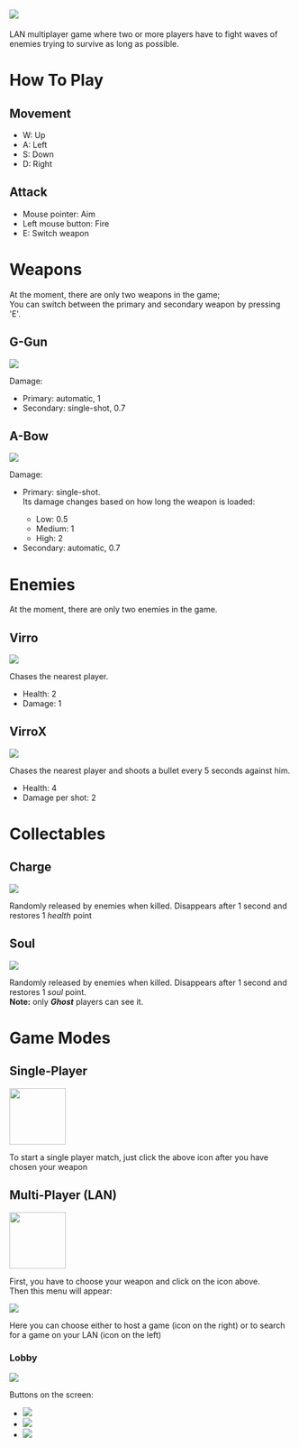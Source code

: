 # <img src='https://user-images.githubusercontent.com/115114976/200116233-d2cc374c-28f7-40b9-a3c6-3a7461b3b4f7.png'/>
<p>LAN multiplayer game where two or more players have to fight waves of enemies trying to survive as long as possible.</p>

# How To Play

<h2>Movement</h2>
<ul>
  <li>W: Up</li>
  <li>A: Left</li>
  <li>S: Down</li>
  <li>D: Right</li>
</ul>

<h2>Attack</h2>
<ul>
  <li>Mouse pointer: Aim</li>
  <li>Left mouse button: Fire</li>
  <li>E: Switch weapon</li>
</ul>

# Weapons
<p>At the moment, there are only two weapons in the game;<br>
You can switch between the primary and secondary weapon by pressing 'E'.</p>

<h2>G-Gun</h2>
<img src='https://user-images.githubusercontent.com/115114976/200115554-93feef6a-b8e2-4a4e-8ebc-ec5a5cb3a664.png'/>
<p>Damage:</p>
<ul>
  <li>Primary: automatic, 1</li>
  <li>Secondary: single-shot, 0.7</li>
</ul>

<h2>A-Bow</h2>
<img src='https://user-images.githubusercontent.com/115114976/200115586-721eb83f-52a5-485a-b78e-c9d864f70e00.png'/>
<p>Damage:</p>
<ul>
  <li>Primary: single-shot.<br>Its damage changes based on how long the weapon is loaded:</li>
  <ul>
      <li>Low: 0.5</li>
      <li>Medium: 1</li>
      <li>High: 2</li>
  </ul>
  <li>Secondary: automatic, 0.7</li>
</ul>

# Enemies
<p>At the moment, there are only two enemies in the game.</p>

<h2>Virro</h2>
<img src='https://user-images.githubusercontent.com/115114976/200116321-d74d1dc9-6b8c-4b83-a832-22c7428001dd.png'/>
<p>Chases the nearest player.</p>
<ul>
   <li>Health: 2</li>
   <li>Damage: 1</li>
</ul>

<h2>VirroX</h2>
<img src='https://user-images.githubusercontent.com/115114976/200116333-be05270e-8672-4ab1-8db2-98c523f5fe06.png'/>
<p>Chases the nearest player and shoots a bullet every 5 seconds against him.</p>
<ul>
   <li>Health: 4</li>
   <li>Damage per shot: 2</li>
</ul>

# Collectables

<h2>Charge</h2>
<img src='https://user-images.githubusercontent.com/115114976/200116394-75146167-b1c3-4f18-bc12-071c6758d633.png'/>
<p>Randomly released by enemies when killed. Disappears after 1 second and restores 1 <i>health</i> point</p>

<h2>Soul</h2>
<img src='https://user-images.githubusercontent.com/115114976/200116397-7d1d2e58-7637-4b77-bd56-5f90566ef2d9.png'/>
<p>Randomly released by enemies when killed. Disappears after 1 second and restores 1 <i>soul</i> point.<br>
<strong>Note:</strong> only <i><strong>Ghost</strong></i> players can see it.</p>

# Game Modes
<h2>Single-Player</h2>
<img src='https://user-images.githubusercontent.com/115114976/200116799-47dbce0b-4789-4956-b60e-ee7144e3d463.png' height='100px'/>
<p>To start a single player match, just click the above icon after you have chosen your weapon</p>

<h2>Multi-Player (LAN)</h2>
<img src='https://user-images.githubusercontent.com/115114976/200116802-67a96393-af0e-453d-9483-c844547bcaf5.png' height='100px'/>
<p>First, you have to choose your weapon and click on the icon above.<br>
Then this menu will appear:</p>
<img src='https://user-images.githubusercontent.com/115114976/200116980-4ee8e707-f71b-49e4-89ae-fbbf957b7381.png'/>
<p>Here you can choose either to host a game (icon on the right) or to search for a game on your LAN (icon on the left)</p>

<h3>Lobby</h3>
<img src='https://user-images.githubusercontent.com/115114976/200117154-8fed081b-3ef6-4d51-8688-eabc7965624c.png'/>
<p>Buttons on the screen:</p>
<ul>
  <li>
    <img src='https://user-images.githubusercontent.com/115114976/200117256-78a29f51-b3ae-4b02-93fa-70612001cd52.png'/>
  </li>
  <li>
    <img src='https://user-images.githubusercontent.com/115114976/200117240-ad9c3ff1-20d2-451d-ac10-3e258b8b73e0.png'/>
  </li>
  <li>
    <img src='https://user-images.githubusercontent.com/115114976/200117258-288e4090-aa31-47ad-989f-64dfc3b4ef85.png'/>
  </li>
</ul>







